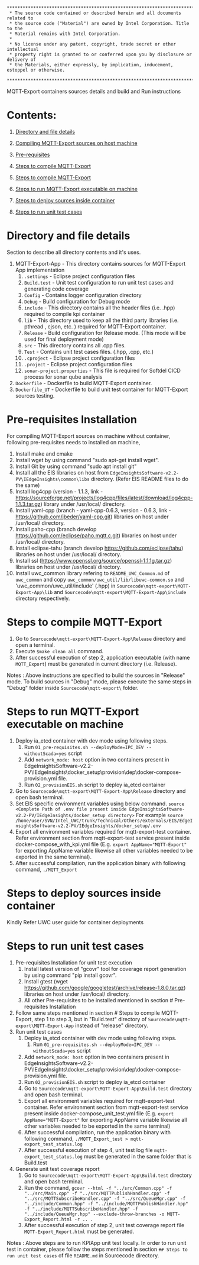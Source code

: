 ```
********************************************************************************************************************
 * The source code contained or described herein and all documents related to
 * the source code ("Material") are owned by Intel Corporation. Title to the
 * Material remains with Intel Corporation.
 *
 * No license under any patent, copyright, trade secret or other intellectual
 * property right is granted to or conferred upon you by disclosure or delivery of
 * the Materials, either expressly, by implication, inducement, estoppel or otherwise.
 **********************************************************************************************************************
```

MQTT-Export containers sources details and build and Run instructions

# Contents:

1. [Directory and file details](#All-internal-directory-file-details)

2. [Compiling MQTT-Export sources on host machine](#Compiling-sources)

3. [Pre-requisites](#Pre-requisites-Installation)

4. [Steps to compile MQTT-Export](#Steps-to-compile-MQTT-Export)

5. [Steps to compile MQTT-Export](#Steps-to-compile-MQTT-Export)

6. [Steps to run MQTT-Export executable on machine](#Steps-to-run-MQTT-Export-executable-on-machine)

7. [Steps to deploy sources inside container](#Steps-to-deploy-sources-inside-container)

8. [Steps to run unit test cases](#Steps-to-run-unit-testcases)


# Directory and file details
Section to describe all directory contents and it's uses.

1. MQTT-Export-App - This directory contains sources for MQTT-Export App implementation 
	1. `.settings` - Eclipse project configuration files
	2. `Build.test` - Unit test configuration to run unit test cases and generating code coverage
	3. `Config` - Contains logger configuration directory
	4. `Debug` - Build configuration for Debug mode
	5. `include` - This directory contains all the header files (i.e. .hpp) required to compile kpi container
	6. `lib` - This directory used to keep all the third party libraries (i.e. pthread , cjson, etc. ) required for MQTT-Export container. 
	7. `Release` - Build configuration for Release mode. (This mode will be used for final deployment mode)
	8. `src` - This directory contains all .cpp files.
	9. `Test` - Contains unit test cases files. (.hpp, .cpp, etc.)
	10. `.cproject` - Eclipse project configuration files
	11. `.project` - Eclipse project configuration files
	12. `sonar-project.properties` - This file is required for Softdel CICD process for sonar qube analysis
3. `Dockerfile` - Dockerfile to build MQTT-Export container.
4. `Dockerfile_UT` - Dockerfile to build unit test container for MQTT-Export sources testing.

# Pre-requisites Installation

For compiling MQTT-Export sources on machine without container, following pre-requisites needs to installed on machine,
1. Install make and cmake
2. Install wget by using command "sudo apt-get install wget".
3. Install Git by using command "sudo apt install git"
4. Install all the EIS libraries on host from `EdgeInsightsSoftware-v2.2-PV\IEdgeInsights\common\libs` directory. (Refer EIS README files to do the same)
5. Install log4cpp (version - 1.1.3, link - https://sourceforge.net/projects/log4cpp/files/latest/download/log4cpp-1.1.3.tar.gz) library under /usr/local/ directory.
6. Install yaml-cpp (branch - yaml-cpp-0.6.3, version - 0.6.3, link - https://github.com/jbeder/yaml-cpp.git) libraries on host under /usr/local/ directory.
7. Install paho-cpp (branch develop https://github.com/eclipse/paho.mqtt.c.git) libraries on host under /usr/local/ directory.
8. Install eclipse-tahu (branch develop https://github.com/eclipse/tahu) libraries on host under /usr/local/ directory.
9. Install ssl (https://www.openssl.org/source/openssl-1.1.1g.tar.gz) libraries on host under /usr/local/ directory.
10. Install uwc_common library refering to `README_UWC_Common.md` of `uwc_common` and copy `uwc_common/uwc_util/lib/libuwc-common.so` and 'uwc_common/uwc_util/include' (.hpp) in `Sourcecode\mqtt-export\MQTT-Export-App\lib` and `Sourcecode\mqtt-export\MQTT-Export-App\include` directory respectively.

# Steps to compile MQTT-Export

1. Go to `Sourcecode\mqtt-export\MQTT-Export-App\Release` directory and open a terminal.
2. Execute `$make clean all` command.
3. After successful execution of step 2, application executable (with name `MQTT_Export`) must be generated in current directory (i.e. Release).

Notes : Above instructions are specified to build the sources in "Release" mode. To build sources in "Debug" mode, please execute the same steps in "Debug" folder inside `Sourcecode\mqtt-export\` folder.

# Steps to run MQTT-Export executable on machine
1. Deploy ia_etcd container with dev mode using following steps. 
	1. Run `01_pre-requisites.sh --deployMode=IPC_DEV --withoutScada=yes` script
	2. Add `network_mode: host` option in two containers present in EdgeInsightsSoftware-v2.2-PV\IEdgeInsights\docker_setup\provision\dep\docker-compose-provision.yml file.
	3. Run `02_provisionEIS.sh` script to deploy ia_etcd container
2. Go to `Sourcecode\mqtt-export\MQTT-Export-App\Release` directory and open bash terminal.
3. Set EIS specific environment variables using below command.
	`source <Complete Path of .env file present inside EdgeInsightsSoftware-v2.2-PV/IEdgeInsights/docker_setup directory>`
	For example `source /home/user/SVN/Intel_UWC/trunk/Technical/Others/externals/EIS/EdgeInsightsSoftware-v2.2-PV/IEdgeInsights/docker_setup/.env`
4. Export all environment variables required for mqtt-export-test container. Refer environment section from mqtt-export-test service present inside docker-compose_with_kpi.yml file (E.g. `export AppName="MQTT-Export"` for exporting AppName variable likewise all other variables needed to be exported in the same terminal). 
5. After successful compilation, run the application binary with following command,
	`./MQTT_Export`

# Steps to deploy sources inside container
Kindly Refer UWC user guide for container deployments

# Steps to run unit test cases
1. Pre-requisites Installation for unit test execution
    1. Install latest version of "gcovr" tool for coverage report generation by using command "pip install gcovr".
    2. Install gtest (wget https://github.com/google/googletest/archive/release-1.8.0.tar.gz) libraries on host under /usr/local/ directory.
    3. All other Pre-requisites to be installed mentioned in section # Pre-requisites Installation
2. Follow same steps mentioned in section # Steps to compile MQTT-Export, step 1 to step 3, but in "Build.test" directory of `Sourcecode\mqtt-export\MQTT-Export-App` instead of "release" directory.
3. Run unit test cases
    1. Deploy ia_etcd container with dev mode using following steps. 
        1. Run `01_pre-requisites.sh --deployMode=IPC_DEV --withoutScada=yes` script
	2. Add `network_mode: host` option in two containers present in EdgeInsightsSoftware-v2.2-PV\IEdgeInsights\docker_setup\provision\dep\docker-compose-provision.yml file.
	3. Run `02_provisionEIS.sh` script to deploy ia_etcd container
    2. Go to `Sourcecode\mqtt-export\MQTT-Export-App\Build.test` directory and open bash terminal.
    3. Export all environment variables required for mqtt-export-test container. Refer environment section from mqtt-export-test service present inside docker-compose_unit_test.yml file (E.g. `export AppName="MQTT-Export"` for exporting AppName variable likewise all other variables needed to be exported in the same terminal) 
    4. After successful compilation, run the application binary with following command,
    `./MQTT_Export_test > mqtt-export_test_status.log` 
    5. After successful execution of step 4, unit test log file `mqtt-export_test_status.log` must be generated in the same folder that is Build.test
4. Generate unit test coverage report
    1. Go to `Sourcecode\mqtt-export\MQTT-Export-App\Build.test` directory and open bash terminal.
    2. Run the command,
        `gcovr --html -f "../src/Common.cpp" -f "../src/Main.cpp" -f "../src/MQTTPublishHandler.cpp" -f "../src/MQTTSubscribeHandler.cpp" -f "../src/QueueMgr.cpp" -f "../include/Common.hpp" -f "../include/MQTTPublishHandler.hpp" -f "../include/MQTTSubscribeHandler.hpp" -f "../include/QueueMgr.hpp" --exclude-throw-branches -o MQTT-Export_Report.html -r .. .`
    3. After successful execution of step 2, unit test coverage report file `MQTT-Export_Report.html` must be generated.


Notes : Above steps are to run KPIApp unit test locally. In order to run unit test in container, please follow the steps mentioned in section `## Steps to run unit test cases` of file `README.md` in Sourcecode directory. 

